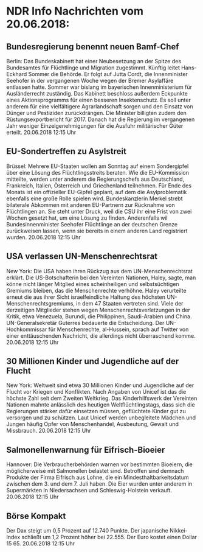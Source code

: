 # NDR Info Nachrichten vom 20.06.2018:


## Bundesregierung benennt neuen Bamf-Chef
Berlin: Das Bundeskabinett hat einer Neubesetzung an der Spitze des Bundesamtes für Flüchtlinge und Migration zugestimmt. Künftig leitet Hans-Eckhard Sommer die Behörde. Er folgt auf Jutta Cordt, die Innenminister Seehofer in der vergangenen Woche wegen der Bremer Asylaffäre entlassen hatte. Sommer war bislang im bayerischen Innenministerium für Ausländerrecht zuständig. Das Kabinett beschloss außerdem Eckpunkte eines Aktionsprogramms für einen besseren Insektenschutz. Es soll unter anderem für eine vielfältigere Agrarlandschaft sorgen und den Einsatz von Dünger und Pestiziden zurückdrängen. Die Minister billigten zudem den Rüstungsexportbericht für 2017. Danach hat die Regierung im vergangenen Jahr weniger Einzelgenehmigungen für die Ausfuhr militärischer Güter erteilt. 20.06.2018 12:15 Uhr 

## EU-Sondertreffen zu Asylstreit
Brüssel: Mehrere EU-Staaten wollen am Sonntag auf einem Sondergipfel über eine Lösung des Flüchtlingsstreits beraten. Wie die EU-Kommission mitteilte, werden unter anderem die Regierungschefs aus Deutschland, Frankreich, Italien, Österreich und Griechenland teilnehmen. Für Ende des Monats ist ein offizieller EU-Gipfel geplant, auf dem die Asylproblematik ebenfalls eine große Rolle spielen wird. Bundeskanzlerin Merkel strebt bilaterale Abkommen mit anderen EU-Partnern zur Rücknahme von Flüchtlingen an. Sie steht unter Druck, weil die CSU ihr eine Frist von zwei Wochen gesetzt hat, um eine Lösung zu finden. Anderenfalls wil Bundesinnenminister Seehofer Flüchtlinge an der deutschen Grenze zurückweisen lassen, wenn sie bereits in einem anderen Land registriert wurden. 20.06.2018 12:15 Uhr 

## USA verlassen UN-Menschenrechtsrat
New York: Die USA haben ihren Rückzug aus dem UN-Menschenrechtsrat erklärt. Die US-Botschafterin bei den Vereinten Nationen, Haley, sagte, man könne nicht länger Mitglied eines scheinheiligen und selbstsüchtigen Gremiums bleiben, das die Menschenrechte verhöhne. Haley verurteilte erneut die aus ihrer Sicht israelfeindliche Haltung des höchsten UN-Menschenrechtsgremiums, in dem 47 Staaten vertreten sind. Viele der derzeitigen Mitglieder stehen wegen Menschenrechtsverletzungen in der Kritik, etwa Venezuela, Burundi, die Philippinen, Saudi-Arabien und China. UN-Generalsekretär Guterres bedauerte die Entscheidung. Der UN-Hochkommissar für Menschenrechte, al-Hussein, sprach auf Twitter von einer enttäuschenden Nachricht, die allerdings nicht überraschend komme. 20.06.2018 12:15 Uhr 

## 30 Millionen Kinder und Jugendliche auf der Flucht
New York: Weltweit sind etwa 30 Millionen Kinder und Jugendliche auf der Flucht vor Kriegen und Konflikten. Nach Angaben von Unicef ist das die höchste Zahl seit dem Zweiten Weltkrieg. Das Kinderhilfswerk der Vereinten Nationen mahnte anlässlich des heutigen Weltflüchtlingstags, dass sich die Regierungen stärker dafür einsetzen müssen, geflüchtete Kinder gut zu versorgen und zu schützen. Laut Unicef werden unbegleitete Mädchen und Jungen häufig Opfer von Menschenhandel, Ausbeutung, Gewalt und Missbrauch. 20.06.2018 12:15 Uhr 

## Salmonellenwarnung für Eifrisch-Bioeier
Hannover: Die Verbraucherbehörden warnen vor bestimmten Bioeiern, die möglicherweise mit Salmonellen belastet sind. Betroffen sind demnach Produkte der Firma Eifrisch aus Lohne, die ein Mindesthaltbarkeitsdatum zwischen dem 3. und dem 7. Juli haben. Die Eier wurden unter anderem in Supermärkten in Niedersachsen und Schleswig-Holstein verkauft. 20.06.2018 12:15 Uhr 

## Börse Kompakt
Der Dax steigt um 0,5  Prozent auf 12.740   Punkte. Der japanische Nikkei-Index schließt um 1,2 Prozent höher bei 22.555. Der Euro kostet einen Dollar 15 65. 20.06.2018 12:15 Uhr 

